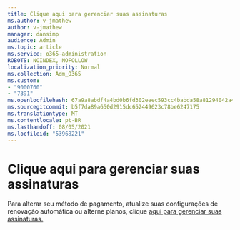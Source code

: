 ```yaml
---
title: Clique aqui para gerenciar suas assinaturas
ms.author: v-jmathew
author: v-jmathew
manager: dansimp
audience: Admin
ms.topic: article
ms.service: o365-administration
ROBOTS: NOINDEX, NOFOLLOW
localization_priority: Normal
ms.collection: Adm_O365
ms.custom:
- "9000760"
- "7391"
ms.openlocfilehash: 67a9a8abdf4a4bd0b6fd302eeec593cc4babda58a81294042a4644eeb2a0b2aa
ms.sourcegitcommit: b5f7da89a650d2915dc652449623c78be6247175
ms.translationtype: MT
ms.contentlocale: pt-BR
ms.lasthandoff: 08/05/2021
ms.locfileid: "53968221"
---
```

# <a name="click-here-to-manage-your-subscriptions"></a>Clique aqui para gerenciar suas assinaturas

Para alterar seu método de pagamento, atualize suas configurações de renovação automática ou alterne planos, clique [aqui para gerenciar suas assinaturas.](https://portal.office.com/AdminPortal/Home#/subscriptions)
